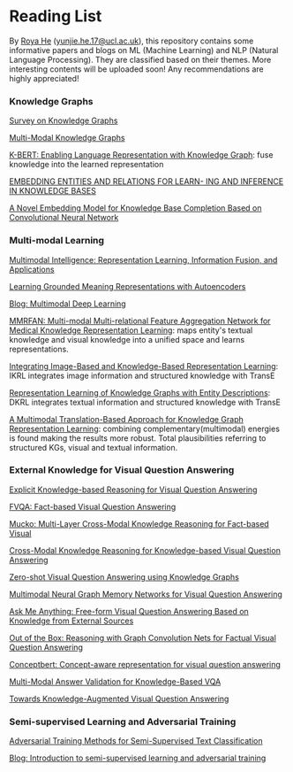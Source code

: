 # Reading List
By [Roya He](https://royahe.github.io) (yunjie.he.17@ucl.ac.uk), this repository contains some informative papers and blogs on ML (Machine Learning) and NLP (Natural Language Processing). They are classified based on their themes. More interesting contents will be uploaded soon! Any recommendations are highly appreciated! 

### Knowledge Graphs
[Survey on Knowledge Graphs](https://github.com/RoyaHe/Reading-List/blob/main/file/Knowledge%20Graph.pdf)

[Multi-Modal Knowledge Graphs](https://arxiv.org/abs/1903.05485)

[K-BERT: Enabling Language Representation with Knowledge Graph](https://arxiv.org/pdf/1909.07606.pdf): fuse knowledge into the learned representation

[EMBEDDING ENTITIES AND RELATIONS FOR LEARN- ING AND INFERENCE IN KNOWLEDGE BASES](https://arxiv.org/pdf/1412.6575.pdf)

[A Novel Embedding Model for Knowledge Base Completion Based on Convolutional Neural Network](https://aclanthology.org/N18-2053.pdf)


### Multi-modal Learning
[Multimodal Intelligence: Representation Learning, Information Fusion, and Applications](https://arxiv.org/abs/1911.03977)

[Learning Grounded Meaning Representations with Autoencoders](https://aclanthology.org/P14-1068/)

[Blog: Multimodal Deep Learning](https://towardsdatascience.com/multimodal-deep-learning-ce7d1d994f4)

[MMRFAN: Multi-modal Multi-relational Feature Aggregation Network for Medical Knowledge Representation Learning](https://dl.acm.org/doi/abs/10.1145/3394171.3413736): maps entity's textual knowledge and visual knowledge into a unified space and learns representations.

[Integrating Image-Based and Knowledge-Based Representation Learning](https://ieeexplore.ieee.org/stamp/stamp.jsp?tp=&arnumber=8689107): IKRL integrates image information and structured knowledge with TransE

[Representation Learning of Knowledge Graphs with Entity Descriptions](https://dl.acm.org/doi/10.5555/3016100.3016273): DKRL integrates textual information and structured knowledge with TransE


[A Multimodal Translation-Based Approach for Knowledge Graph Representation Learning](https://aclanthology.org/S18-2027/): combining complementary(multimodal) energies is found making the results more robust. Total plausibilities referring to structured KGs, visual and textual information.


### External Knowledge for Visual Question Answering
[Explicit Knowledge-based Reasoning for Visual Question Answering](https://www.ijcai.org/proceedings/2017/0179.pdf)

[FVQA: Fact-based Visual Question Answering](https://arxiv.org/pdf/1606.05433.pdf)

[Mucko: Multi-Layer Cross-Modal Knowledge Reasoning for Fact-based Visual](https://arxiv.org/pdf/2006.09073.pdf)

[Cross-Modal Knowledge Reasoning for Knowledge-based Visual Question Answering](https://arxiv.org/abs/2009.00145)

[Zero-shot Visual Question Answering using Knowledge Graphs](https://arxiv.org/pdf/2107.05348.pdfc)

[Multimodal Neural Graph Memory Networks for Visual Question Answering](https://aclanthology.org/2020.acl-main.643.pdf)

[Ask Me Anything: Free-form Visual Question Answering Based on Knowledge from External Sources](https://arxiv.org/pdf/1511.06973.pdf)

[Out of the Box: Reasoning with Graph Convolution Nets for Factual Visual Question Answering](https://arxiv.org/abs/1811.00538)

[Conceptbert: Concept-aware representation for visual question answering](https://aclanthology.org/2020.findings-emnlp.44/)

[Multi-Modal Answer Validation for Knowledge-Based VQA](https://arxiv.org/abs/2103.12248)

[Towards Knowledge-Augmented Visual Question Answering](https://aclanthology.org/2020.coling-main.169/)


### Semi-supervised Learning and Adversarial Training
[Adversarial Training Methods for Semi-Supervised Text Classification](https://arxiv.org/abs/1605.07725)

[Blog: Introduction to semi-supervised learning and adversarial training](https://medium.com/inside-machine-learning/placeholder-3557ebb3d470)
